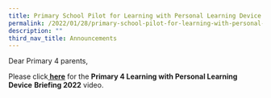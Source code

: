 ```yaml
---
title: Primary School Pilot for Learning with Personal Learning Device (P4)
permalink: /2022/01/28/primary-school-pilot-for-learning-with-personal-learning-device-p4/
description: ""
third_nav_title: Announcements
---
```

<p>Dear Primary 4 parents,</p>
<p>Please click<a href="https://go.gov.sg/p4-learning-with-pld-briefing" target="_blank" rel="noopener"><strong>&nbsp;here</strong></a>&nbsp;for the&nbsp;<strong>Primary 4 Learning with Personal Learning Device</strong>&nbsp;<strong>Briefing 2022</strong>&nbsp;video.</p>